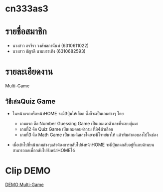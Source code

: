 # cn333as3

# รายชื่อสมาชิก
* นางสาว อรจิรา  วงศ์พลกานันท์ (6310611022)
* นางสาว ธัญรดี  นามบรรเทิง (6310682593)

# รายละเอียดงาน
Multi-Game
## วิธีเล่นQuiz Game
- ในหน้าแรกหรือหน้าHOME จะมี3ปุ่มให้เลือก ซึ่งก็จะเป็นเกมต่างๆ โดย
  - เกมแรก คือ Number Guessing Game เป็นเกมเดาตัวเลขที่ระบบสุ่มมา
  - เกมที่2 คือ Quiz Game เป็นเกมตอบคำถาม ที่มี4ตัวเลือก
  - เกมที่3 คือ Math Game เป็นเกมคิดเลขโดยจะมีโจทย์มาให้ แล้วพิมคำตอบลงไปในช่อง

- เมื่อเข้าไปที่หน้าเกมต่างๆแล้วต้องการกลับไปยังหน้าHOME จะมีปุ่มกดกลับอยู่ที่แถบด้านบน สามารถกดเพื่อกลับไปยังหน้าHOMEได้

# Clip DEMO
[DEMO Multi-Game](https://youtu.be/boO8bWulj6M)
